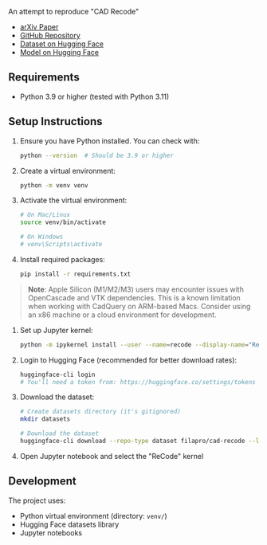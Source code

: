 An attempt to reproduce "CAD Recode"
- [arXiv Paper](https://arxiv.org/abs/2412.14042)
- [GitHub Repository](https://github.com/filaPro/cad-recode/)
- [Dataset on Hugging Face](https://huggingface.co/datasets/filapro/cad-recode)
- [Model on Hugging Face](https://huggingface.co/filapro/cad-recode)

## Requirements
- Python 3.9 or higher (tested with Python 3.11)

## Setup Instructions

1. Ensure you have Python installed. You can check with:
   ```bash
   python --version  # Should be 3.9 or higher
   ```

2. Create a virtual environment:
   ```bash
   python -m venv venv
   ```

3. Activate the virtual environment:
   ```bash
   # On Mac/Linux
   source venv/bin/activate

   # On Windows
   # venv\Scripts\activate
   ```

4. Install required packages:
   ```bash
   pip install -r requirements.txt
   ```

> **Note**: Apple Silicon (M1/M2/M3) users may encounter issues with OpenCascade and VTK dependencies. This is a known limitation when working with CadQuery on ARM-based Macs. Consider using an x86 machine or a cloud environment for development.

1. Set up Jupyter kernel:
   ```bash
   python -m ipykernel install --user --name=recode --display-name="ReCode"
   ```

2. Login to Hugging Face (recommended for better download rates):
   ```bash
   huggingface-cli login
   # You'll need a token from: https://huggingface.co/settings/tokens
   ```

3. Download the dataset:
   ```bash
   # Create datasets directory (it's gitignored)
   mkdir datasets

   # Download the dataset
   huggingface-cli download --repo-type dataset filapro/cad-recode --local-dir datasets/cad-recode
   ```

4. Open Jupyter notebook and select the "ReCode" kernel

## Development

The project uses:
- Python virtual environment (directory: `venv/`)
- Hugging Face datasets library
- Jupyter notebooks


